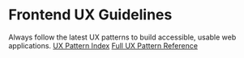 # Frontend UX Guidelines

Always follow the latest UX patterns to build accessible, usable web applications.
[UX Pattern Index](https://uxpatterns.dev/en/llms.txt)
[Full UX Pattern Reference](https://uxpatterns.dev/en/llms-full.txt)